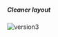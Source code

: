 ##### Cleaner layout

![version3](https://user-images.githubusercontent.com/18251657/43564824-584789c4-95f6-11e8-98e3-02dadd2536f6.png)
